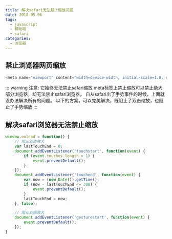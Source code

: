 ```yaml
---
title: 解决safari无法禁止缩放问题
date: 2018-05-06
tags: 
  - javascript
  - 移动端
  - safari
categories:
  - 浏览器
---
```

## 禁止浏览器网页缩放

```js
<meta name="viewport" content="width=device-width, initial-scale=1.0, user-scalable=0, minimum-scale=1.0, maximum-scale=1.0">
```
::: warning 注意: 它始终无法禁止safari缩放
meta标签上禁止缩放可以禁止绝大部分浏览器，却无法禁止safari浏览器。
自从safari出了手势事件的时候，上面就没办法解决所有的问题。
以下的方案，可以完美解决，既阻止了双击缩放，也阻止了手势缩放
:::
## 解决safari浏览器无法禁止缩放
```js
window.onload = function() {
    // 阻止双击放大
    var lastTouchEnd = 0;
    document.addEventListener('touchstart', function(event) {
        if (event.touches.length > 1) {
            event.preventDefault();
        }
    });
    document.addEventListener('touchend', function(event) {
        var now = (new Date()).getTime();
        if (now - lastTouchEnd <= 300) {
            event.preventDefault();
        }
        lastTouchEnd = now;
    }, false);

    // 阻止双指放大
    document.addEventListener('gesturestart', function(event) {
        event.preventDefault();
    });
}
```

